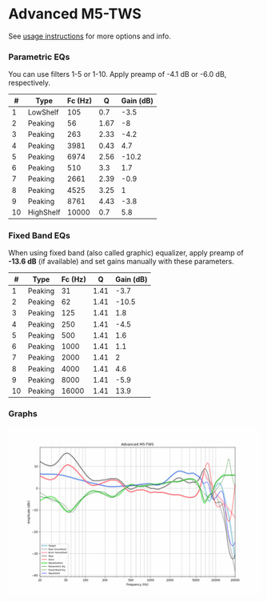 # Advanced M5-TWS
See [usage instructions](https://github.com/jaakkopasanen/AutoEq#usage) for more options and info.

### Parametric EQs
You can use filters 1-5 or 1-10. Apply preamp of -4.1 dB or -6.0 dB, respectively.

|   # | Type      |   Fc (Hz) |    Q |   Gain (dB) |
|-----|-----------|-----------|------|-------------|
|   1 | LowShelf  |       105 | 0.7  |        -3.5 |
|   2 | Peaking   |        56 | 1.67 |        -8   |
|   3 | Peaking   |       263 | 2.33 |        -4.2 |
|   4 | Peaking   |      3981 | 0.43 |         4.7 |
|   5 | Peaking   |      6974 | 2.56 |       -10.2 |
|   6 | Peaking   |       510 | 3.3  |         1.7 |
|   7 | Peaking   |      2661 | 2.39 |        -0.9 |
|   8 | Peaking   |      4525 | 3.25 |         1   |
|   9 | Peaking   |      8761 | 4.43 |        -3.8 |
|  10 | HighShelf |     10000 | 0.7  |         5.8 |

### Fixed Band EQs
When using fixed band (also called graphic) equalizer, apply preamp of **-13.6 dB** (if available) and set gains manually with these parameters.

|   # | Type    |   Fc (Hz) |    Q |   Gain (dB) |
|-----|---------|-----------|------|-------------|
|   1 | Peaking |        31 | 1.41 |        -3.7 |
|   2 | Peaking |        62 | 1.41 |       -10.5 |
|   3 | Peaking |       125 | 1.41 |         1.8 |
|   4 | Peaking |       250 | 1.41 |        -4.5 |
|   5 | Peaking |       500 | 1.41 |         1.6 |
|   6 | Peaking |      1000 | 1.41 |         1.1 |
|   7 | Peaking |      2000 | 1.41 |         2   |
|   8 | Peaking |      4000 | 1.41 |         4.6 |
|   9 | Peaking |      8000 | 1.41 |        -5.9 |
|  10 | Peaking |     16000 | 1.41 |        13.9 |

### Graphs
![](./Advanced%20M5-TWS.png)
